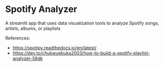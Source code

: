 # Spotify Analyzer

A streamlit app that uses data visualization tools to analyze Spotify songs, artists, albums, or playlists

References:
- https://spotipy.readthedocs.io/en/latest/
- https://dev.to/chukwuebuka2003/how-to-build-a-spotify-playlist-analyzer-58dk
